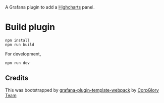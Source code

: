 A Grafana plugin to add a [Highcharts](https://www.highcharts.com/) panel.

# Build plugin

```
npm install
npm run build
```
For development,

``
npm run dev
``

## Credits

This was bootstrapped by [grafana-plugin-template-webpack](https://github.com/CorpGlory/grafana-plugin-template-webpack) by [CorpGlory Team](http://corpglory.com/)
